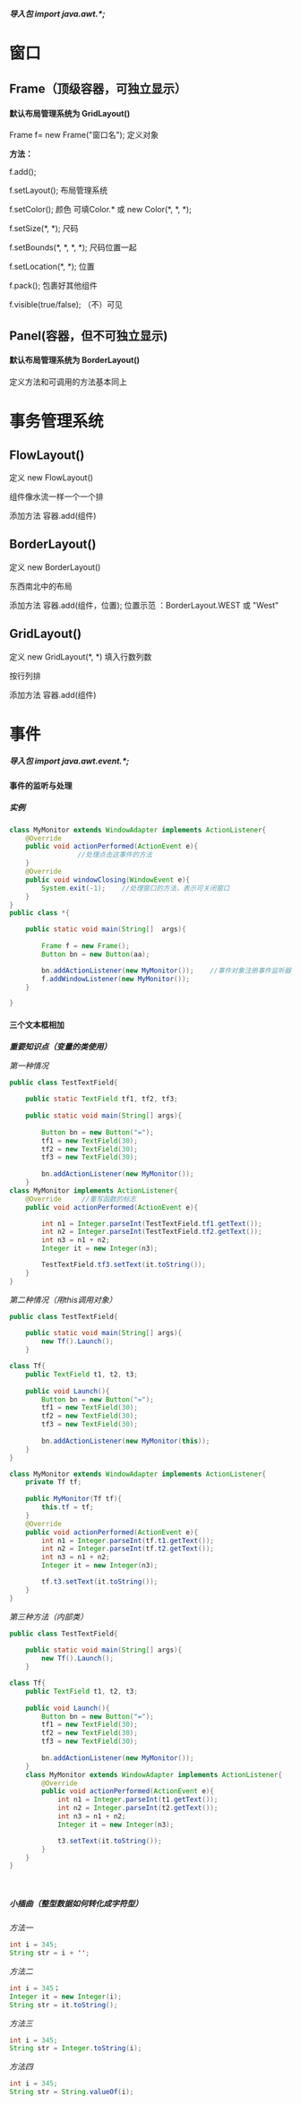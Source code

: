 ##### 导入包 import  java.awt.*;

# 窗口

## Frame（顶级容器，可独立显示）

#### 默认布局管理系统为 GridLayout()

Frame f= new Frame("窗口名");    定义对象

**方法：**

f.add(); 

f.setLayout();  布局管理系统

f.setColor();   颜色   可填Color.*  或  new Color(*, *, *);

f.setSize(*, *);   尺码

f.setBounds(*, *, *, *);   尺码位置一起

f.setLocation(*, *);   位置

f.pack();   包裹好其他组件

f.visible(true/false);   （不）可见

## Panel(容器，但不可独立显示)

#### 默认布局管理系统为 BorderLayout()

定义方法和可调用的方法基本同上



# 事务管理系统

## FlowLayout()

定义  new  FlowLayout()

组件像水流一样一个一个排

添加方法   容器.add(组件)

## BorderLayout()

定义  new BorderLayout()

东西南北中的布局

添加方法   容器.add(组件，位置);   位置示范 ：BorderLayout.WEST  或  "West"

## GridLayout()

定义  new GridLayout(*, *)  填入行数列数

按行列排

添加方法  容器.add(组件)



# 事件

##### 导入包  import java.awt.event.*;

#### 事件的监听与处理

##### 实例

```java
class MyMonitor extends WindowAdapter implements ActionListener{
    @Override
    public void actionPerformed(ActionEvent e){
       	         //处理点击这事件的方法
    }
    @Override
    public void windowClosing(WindowEvent e){
        System.exit(-1);    //处理窗口的方法，表示可关闭窗口
    }
}
public class *{

	public static void main(String[]  args){
		
		Frame f = new Frame();
		Button bn = new Button(aa);

		bn.addActionListener(new MyMonitor());    //事件对象注册事件监听器
		f.addWindowListener(new MyMonitor());
	}

}
```

#### 三个文本框相加

***重要知识点（变量的类使用）***

*第一种情况*

```java
public class TestTextField{
    
    public static TextField tf1, tf2, tf3;
    
    public static void main(String[] args){
        
        Button bn = new Button("=");
        tf1 = new TextField(30);
        tf2 = new TextField(30);
        tf3 = new TextField(30);
        
        bn.addActionListener(new MyMonitor());
 	}
class MyMonitor implements ActionListener{
    @Override     //重写函数的标志
    public void actionPerformed(ActionEvent e){

        int n1 = Integer.parseInt(TestTextField.tf1.getText());
        int n2 = Integer.parseInt(TestTextField.tf2.getText());
        int n3 = n1 + n2;
        Integer it = new Integer(n3);

        TestTextField.tf3.setText(it.toString());
    }
}
```

*第二种情况（用this调用对象）*

```java
public class TestTextField{
    
    public static void main(String[] args){
        new Tf().Launch();  
 	}

class Tf{
    public TextField t1, t2, t3;
    
    public void Launch(){
        Button bn = new Button("=");
        tf1 = new TextField(30);
        tf2 = new TextField(30);
        tf3 = new TextField(30);
        
        bn.addActionListener(new MyMonitor(this));
    }
}

class MyMonitor extends WindowAdapter implements ActionListener{
    private Tf tf;
  	
    public MyMonitor(Tf tf){
    	this.tf = tf;    
    }
    @Override
    public void actionPerformed(ActionEvent e){
        int n1 = Integer.parseInt(tf.t1.getText());
        int n2 = Integer.parseInt(tf.t2.getText());
        int n3 = n1 + n2;
        Integer it = new Integer(n3);

        tf.t3.setText(it.toString());
    }
}
```

*第三种方法（内部类）*

```java
public class TestTextField{
    
    public static void main(String[] args){
        new Tf().Launch();  
 	}

class Tf{
    public TextField t1, t2, t3;
    
    public void Launch(){
        Button bn = new Button("=");
        tf1 = new TextField(30);
        tf2 = new TextField(30);
        tf3 = new TextField(30);
        
        bn.addActionListener(new MyMonitor());
    }
    class MyMonitor extends WindowAdapter implements ActionListener{
        @Override
        public void actionPerformed(ActionEvent e){
            int n1 = Integer.parseInt(t1.getText());
            int n2 = Integer.parseInt(t2.getText());
            int n3 = n1 + n2;
            Integer it = new Integer(n3);

            t3.setText(it.toString());
        }
    }
}

   
```



##### 小插曲（整型数据如何转化成字符型）

*方法一*

``` java
int i = 345;
String str = i + '';
```

*方法二*

```java
int i = 345；
Integer it = new Integer(i);
String str = it.toString();
```

*方法三*

```java
int i = 345;
String str = Integer.toString(i);
```

*方法四*

```java
int i = 345;
String str = String.valueOf(i);
```

